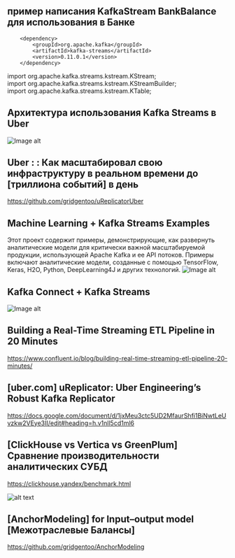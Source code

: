 ## пример написания KafkaStream BankBalance для использования в Банке

        <dependency>
            <groupId>org.apache.kafka</groupId>
            <artifactId>kafka-streams</artifactId>
            <version>0.11.0.1</version>
        </dependency>
        
import org.apache.kafka.streams.kstream.KStream;  
import org.apache.kafka.streams.kstream.KStreamBuilder;  
import org.apache.kafka.streams.kstream.KTable;  

##  Архитектура использования Kafka Streams в Uber
![Image alt](http://eng.uber.com/wp-content/uploads/2016/08/image00.png)

## Uber : : Как масштабировал свою инфраструктуру в реальном времени до [триллиона событий] в день
https://github.com/gridgentoo/uReplicatorUber


## Machine Learning + Kafka Streams Examples 
Этот проект содержит примеры, демонстрирующие, как развернуть аналитические модели для критически важной масштабируемой продукции, использующей Apache Kafka и ее API потоков. 
Примеры включают аналитические модели, созданные с помощью TensorFlow, Keras, H2O, Python, DeepLearning4J и других технологий.
![Image alt](https://camo.githubusercontent.com/73a6ca2de6340303e642cf459f205f6ebdf7ca09/687474703a2f2f7777772e6b61692d776165686e65722e64652f626c6f672f77702d636f6e74656e742f75706c6f6164732f323031372f31302f4170616368655f4b61666b615f45636f73797374656d5f4b61666b615f53747265616d735f4d616368696e655f4c6561726e696e672e706e67)


## Kafka Connect + Kafka Streams
![Image alt](https://www.confluent.io/wp-content/uploads/2016/08/kafka_connect_-_5.jpeg)

## Building a Real-Time Streaming ETL Pipeline in 20 Minutes
https://www.confluent.io/blog/building-real-time-streaming-etl-pipeline-20-minutes/

## [uber.com] uReplicator: Uber Engineering’s Robust Kafka Replicator
https://docs.google.com/document/d/1jxMeu3ctc5UD2MfaurShfi1BiNwtLeUvzkw2VEye3II/edit#heading=h.v1nll5cd1ml6

##  [ClickHouse vs Vertica vs GreenPlum] Сравнение производительности аналитических СУБД  
https://clickhouse.yandex/benchmark.html

![alt text](http://www.anchormodeling.com/wp-content/uploads/2010/08/AMatDSV.jpg)

## [AnchorModeling] for Input–output model [Межотраслевые Балансы]
https://github.com/gridgentoo/AnchorModeling
